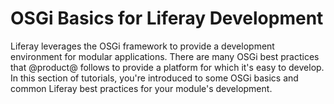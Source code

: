 # OSGi Basics for Liferay Development

Liferay leverages the OSGi framework to provide a development environment for
modular applications. There are many OSGi best practices that @product@ follows
to provide a platform for which it's easy to develop. In this section of
tutorials, you're introduced to some OSGi basics and common Liferay best
practices for your module's development.

<!-- Talk more about what is in this tutorial section once we have more
documented topics. -Cody -->
